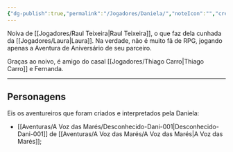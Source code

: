 ```yaml
---
{"dg-publish":true,"permalink":"/Jogadores/Daniela/","noteIcon":"","created":"2025-10-13T17:42:06.406-03:00"}
---
```


Noiva de [[Jogadores/Raul Teixeira\|Raul Teixeira]], o que faz dela cunhada da [[Jogadores/Laura\|Laura]].
Na verdade, não é muito fã de RPG, jogando apenas a Aventura de Aniversário de seu parceiro.

Graças ao noivo, é amigo do casal [[Jogadores/Thiago Carro\|Thiago Carro]] e Fernanda.

---
## Personagens
Eis os aventureiros que foram criados e interpretados pela Daniela:
- [[Aventuras/A Voz das Marés/Desconhecido-Dani-001\|Desconhecido-Dani-001]] de [[Aventuras/A Voz das Marés/A Voz das Marés\|A Voz das Marés]];